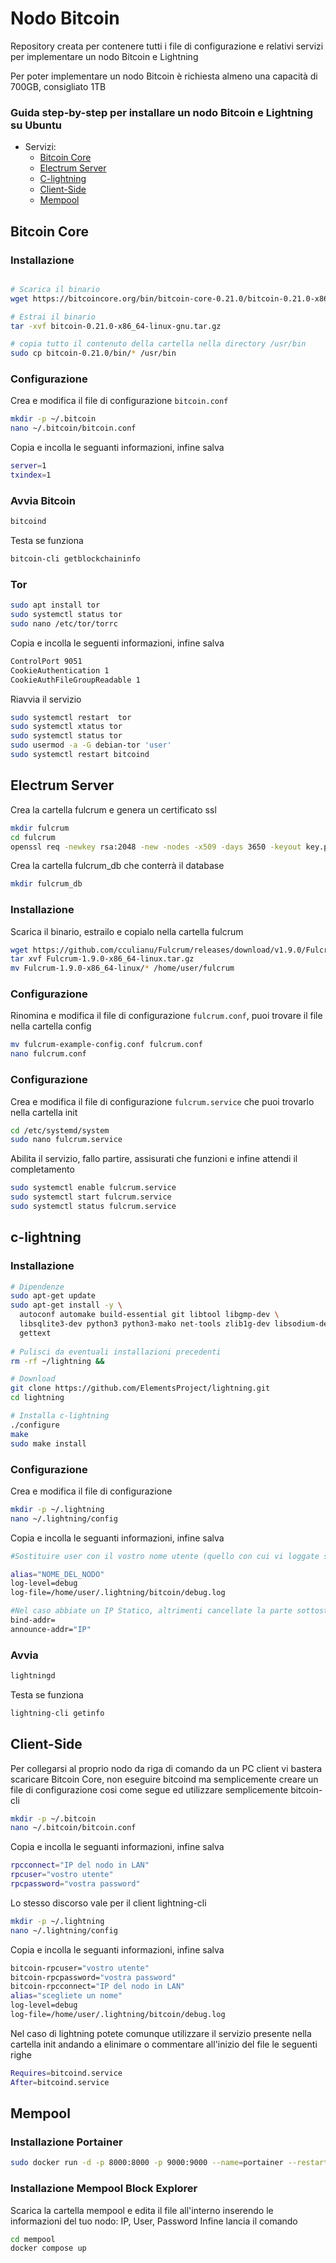# Nodo Bitcoin

Repository creata per contenere tutti i file di configurazione e relativi servizi per implementare un nodo Bitcoin e Lightning

Per poter implementare un nodo Bitcoin è richiesta almeno una capacità di 700GB, consigliato 1TB

### Guida step-by-step per installare un nodo Bitcoin e Lightning su Ubuntu
* Servizi:
  * [Bitcoin Core](#bitcoin-core)
  * [Electrum Server](#electrum-server) 
  * [C-lightning](#c-lightning)
  * [Client-Side](#client-side)
  * [Mempool](#mempool)

## Bitcoin Core

### Installazione
```bash

# Scarica il binario
wget https://bitcoincore.org/bin/bitcoin-core-0.21.0/bitcoin-0.21.0-x86_64-linux-gnu.tar.gz

# Estrai il binario
tar -xvf bitcoin-0.21.0-x86_64-linux-gnu.tar.gz

# copia tutto il contenuto della cartella nella directory /usr/bin
sudo cp bitcoin-0.21.0/bin/* /usr/bin
```
### Configurazione
Crea e modifica il file di configurazione `bitcoin.conf`

```bash
mkdir -p ~/.bitcoin
nano ~/.bitcoin/bitcoin.conf
```
Copia e incolla le seguanti informazioni, infine salva
```bash
server=1
txindex=1
```

### Avvia Bitcoin
```bash
bitcoind
```

Testa se funziona
```bash
bitcoin-cli getblockchaininfo
```
### Tor

```bash
sudo apt install tor
sudo systemctl status tor
sudo nano /etc/tor/torrc
```

Copia e incolla le seguenti informazioni, infine salva

```bash
ControlPort 9051
CookieAuthentication 1
CookieAuthFileGroupReadable 1
```
Riavvia il servizio

```bash
sudo systemctl restart  tor
sudo systemctl xtatus tor
sudo systemctl status tor
sudo usermod -a -G debian-tor 'user'
sudo systemctl restart bitcoind
```

## Electrum Server

Crea la cartella fulcrum e genera un certificato ssl

```bash
mkdir fulcrum
cd fulcrum
openssl req -newkey rsa:2048 -new -nodes -x509 -days 3650 -keyout key.pem -out cert.pem
```

Crea la cartella fulcrum_db che conterrà il database
```bash
mkdir fulcrum_db
```

### Installazione

Scarica il binario, estrailo e copialo nella cartella fulcrum
```bash
wget https://github.com/cculianu/Fulcrum/releases/download/v1.9.0/Fulcrum-1.9.0-x86_64-linux.tar.gz
tar xvf Fulcrum-1.9.0-x86_64-linux.tar.gz
mv Fulcrum-1.9.0-x86_64-linux/* /home/user/fulcrum
```

### Configurazione

Rinomina e modifica il file di configurazione `fulcrum.conf`, puoi trovare il file nella cartella config

```bash
mv fulcrum-example-config.conf fulcrum.conf
nano fulcrum.conf
```

### Configurazione
Crea e modifica il file di configurazione `fulcrum.service` che puoi trovarlo nella cartella init

```bash
cd /etc/systemd/system
sudo nano fulcrum.service
```

Abilita il servizio, fallo partire, assisurati che funzioni e infine attendi il completamento

```bash
sudo systemctl enable fulcrum.service
sudo systemctl start fulcrum.service
sudo systemctl status fulcrum.service
```

## c-lightning

### Installazione
```bash
# Dipendenze
sudo apt-get update
sudo apt-get install -y \
  autoconf automake build-essential git libtool libgmp-dev \
  libsqlite3-dev python3 python3-mako net-tools zlib1g-dev libsodium-dev \
  gettext
  
# Pulisci da eventuali installazioni precedenti
rm -rf ~/lightning &&

# Download
git clone https://github.com/ElementsProject/lightning.git
cd lightning

# Installa c-lightning
./configure
make
sudo make install
```

### Configurazione

Crea e modifica il file di configurazione

```bash
mkdir -p ~/.lightning
nano ~/.lightning/config
```
Copia e incolla le seguanti informazioni, infine salva
```bash
#Sostituire user con il vostro nome utente (quello con cui vi loggate su linux)

alias="NOME_DEL_NODO"
log-level=debug
log-file=/home/user/.lightning/bitcoin/debug.log

#Nel caso abbiate un IP Statico, altrimenti cancellate la parte sottostante
bind-addr=
announce-addr="IP"
```

### Avvia
```bash
lightningd
```

Testa se funziona
```bash
lightning-cli getinfo
```

## Client-Side

Per collegarsi al proprio nodo da riga di comando da un PC client vi bastera scaricare Bitcoin Core, non eseguire bitcoind ma semplicemente creare un file di configurazione cosi come segue ed utilizzare semplicemente bitcoin-cli

```bash
mkdir -p ~/.bitcoin
nano ~/.bitcoin/bitcoin.conf
```
Copia e incolla le seguanti informazioni, infine salva
```bash
rpcconnect="IP del nodo in LAN"
rpcuser="vostro utente"
rpcpassword="vostra password"
```

Lo stesso discorso vale per il client lightning-cli 

```bash
mkdir -p ~/.lightning
nano ~/.lightning/config
```
Copia e incolla le seguanti informazioni, infine salva
```bash
bitcoin-rpcuser="vostro utente"
bitcoin-rpcpassword="vostra password"
bitcoin-rpcconnect="IP del nodo in LAN"
alias="scegliete un nome"
log-level=debug
log-file=/home/user/.lightning/bitcoin/debug.log
```

Nel caso di lightning potete comunque utilizzare il servizio presente nella cartella init andando a elinimare o commentare all'inizio del file le seguenti righe

```bash
Requires=bitcoind.service
After=bitcoind.service
```

## Mempool

### Installazione Portainer

```bash
sudo docker run -d -p 8000:8000 -p 9000:9000 --name=portainer --restart=always -v /var/run/docker.sock:/var/run/docker.sock -v portainer_data:/data portainer/portainer-ce
```

### Installazione Mempool Block Explorer

Scarica la cartella mempool e edita il file all'interno inserendo le informazioni del tuo nodo: IP, User, Password
Infine lancia il comando

```bash
cd mempool
docker compose up
```
